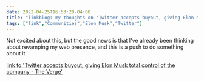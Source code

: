 ```yaml
---
date: 2022-04-25T16:53:28-04:00
title: "linkblog: my thoughts on 'Twitter accepts buyout, giving Elon Musk total control of the company - The Verge'"
tags: ["link","Communities","Elon Musk","Twitter"]
---
```

Not excited about this, but the good news is that I've already been thinking about revamping my web presence, and this is a push to do something about it.
 
[link to 'Twitter accepts buyout, giving Elon Musk total control of the company - The Verge'](https://www.theverge.com/2022/4/25/23028323/elon-musk-twitter-offer-buyout-hostile-takeover-ownership)
